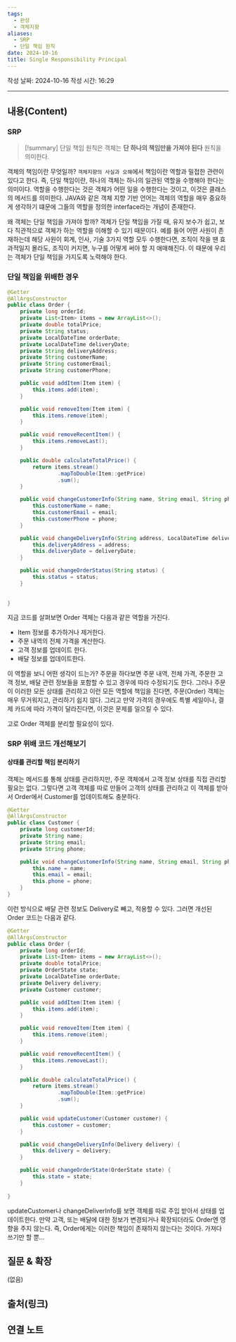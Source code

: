 ```yaml
---
tags:
  - 완성
  - 객체지향
aliases:
  - SRP
  - 단일 책임 원칙
date: 2024-10-16
title: Single Responsibility Principal
---
```

작성 날짜: 2024-10-16
작성 시간: 16:29


----
## 내용(Content)

### SRP

>[!summary]
>단일 책임 원칙은 객체는 **단 하나의 책임만을 가져야 된다** 원칙을 의미한다.

객체의 책임이란 무엇일까? `객체지향의 사실과 오해`에서 책임이란 역할과 밀접한 관련이 있다고 한다. 즉, 단일 책임이란, 하나의 객체는 하나의 일관된 역할을 수행해야 한다는 의미이다.
역할을 수행한다는 것은 객체가 어떤 일을 수행한다는 것이고, 이것은 클래스의 메서드를 의미한다. JAVA와 같은 객체 지향 기반 언어는 객체의 역할을 매우 중요하게 생각하기 떄문에 그들의 역할을 정의한 interface라는 개념이 존재한다.

왜 객체는 단일 책임을 가져야 할까? 객체가 단일 책임을 가질 때, 유지 보수가 쉽고, 보다 직관적으로 객체가 하는 역할을 이해할 수 있기 때문이다. 예를 들어 어떤 사원이 존재하는데 해당 사원이 회계, 인사, 기술 3가지 역할 모두 수행한다면, 조직이 작을 땐 효과적일지 몰라도, 조직이 커지면, 누구를 어떻게 써야 할 지 애매해진다. 이 때문에 우리는 객체가 단일 책임을 가지도록 노력해야 한다.

### 단일 책임을 위배한 경우

```java
@Getter
@AllArgsConstructor
public class Order {
    private long orderId;
    private List<Item> items = new ArrayList<>();
    private double totalPrice;
    private String status;
    private LocalDateTime orderDate;
    private LocalDateTime deliveryDate;
    private String deliveryAddress;
    private String customerName;
    private String customerEmail;
    private String customerPhone;

    public void addItem(Item item) {
        this.items.add(item);
    }

    public void removeItem(Item item) {
        this.items.remove(item);
    }

    public void removeRecentItem() {
        this.items.removeLast();
    }

    public double calculateTotalPrice() {
        return items.stream()
                .mapToDouble(Item::getPrice)
                .sum();
    }

    public void changeCustomerInfo(String name, String email, String phone) {
        this.customerName = name;
        this.customerEmail = email;
        this.customerPhone = phone;
    }

    public void changeDeliveryInfo(String address, LocalDateTime deliveryDate) {
        this.deliveryAddress = address;
        this.deliveryDate = deliveryDate;
    }

    public void changeOrderStatus(String status) {
        this.status = status;
    }
    
    
}
```

지금 코드를 살펴보면 Order 객체는 다음과 같은 역할을 가진다.

- Item 정보를 추가하거나 제거한다.
- 주문 내역의 전체 가격을 계산한다.
- 고객 정보를 업데이트 한다.
- 배달 정보를 업데이트한다.

이 역할을 보니 어떤 생각이 드는가? 주문을 하다보면 주문 내역, 전체 가격, 주문한 고객 정보, 배달 관련 정보들을 포함할 수 있고 경우에 따라 수정되기도 한다. 그러나 주문이 이러한 모든 상태를 관리하고 이런 모든 역할에 책임을 진다면, 주문(Order) 객체는 매우 무거워지고, 관리하기 쉽지 않다. 그리고 만약 가격의 경우에도 특별 세일이나, 결제 카드에 따라 가격이 달라진다면, 이것은 문제를 일으킬 수 있다.

고로 Order 객체를 분리할 필요성이 있다.

### SRP 위배 코드 개선해보기

#### 상태를 관리할 책임 분리하기

객체는 메서드를 통해 상태를 관리하지만, 주문 객체에서 고객 정보 상태를 직접 관리할 필요는 없다. 그렇다면 고객 객체를 따로 만들어 고객의 상태를 관리하고 이 객체를 받아서 Order에서 Customer를 업데이트해도 충분하다.


```java
@Getter
@AllArgsConstructor
public class Customer {
    private long customerId;
    private String name;
    private String email;
    private String phone;

    public void changeCustomerInfo(String name, String email, String phone) {
        this.name = name;
        this.email = email;
        this.phone = phone;
    }
}
```

이런 방식으로 배달 관련 정보도 Delivery로 빼고, 적용할 수 있다. 그러면 개선된 Order 코드는 다음과 같다.

```java
@Getter
@AllArgsConstructor
public class Order {
    private long orderId;
    private List<Item> items = new ArrayList<>();
    private double totalPrice;
    private OrderState state;
    private LocalDateTime orderDate;
    private Delivery delivery;
    private Customer customer;

    public void addItem(Item item) {
        this.items.add(item);
    }

    public void removeItem(Item item) {
        this.items.remove(item);
    }

    public void removeRecentItem() {
        this.items.removeLast();
    }

    public double calculateTotalPrice() {
        return items.stream()
                .mapToDouble(Item::getPrice)
                .sum();
    }

    public void updateCustomer(Customer customer) {
        this.customer = customer;
    }

    public void changeDeliveryInfo(Delivery delivery) {
        this.delivery = delivery;
    }

    public void changeOrderState(OrderState state) {
        this.state = state;
    }
    
}
```

updateCustomer나 changeDeliverInfo를 보면 객체를 따로 주입 받아서 상태를 업데이트한다. 만약 고객, 또는 배달에 대한 정보가 변경되거나 확장되더라도 Order엔 영향을 주지 않는다. 즉, Order에게는 이러한 책임이 존재하지 않는다는 것이다. 가져다 쓰기만 할 뿐...





## 질문 & 확장

(없음)

## 출처(링크)


## 연결 노트










